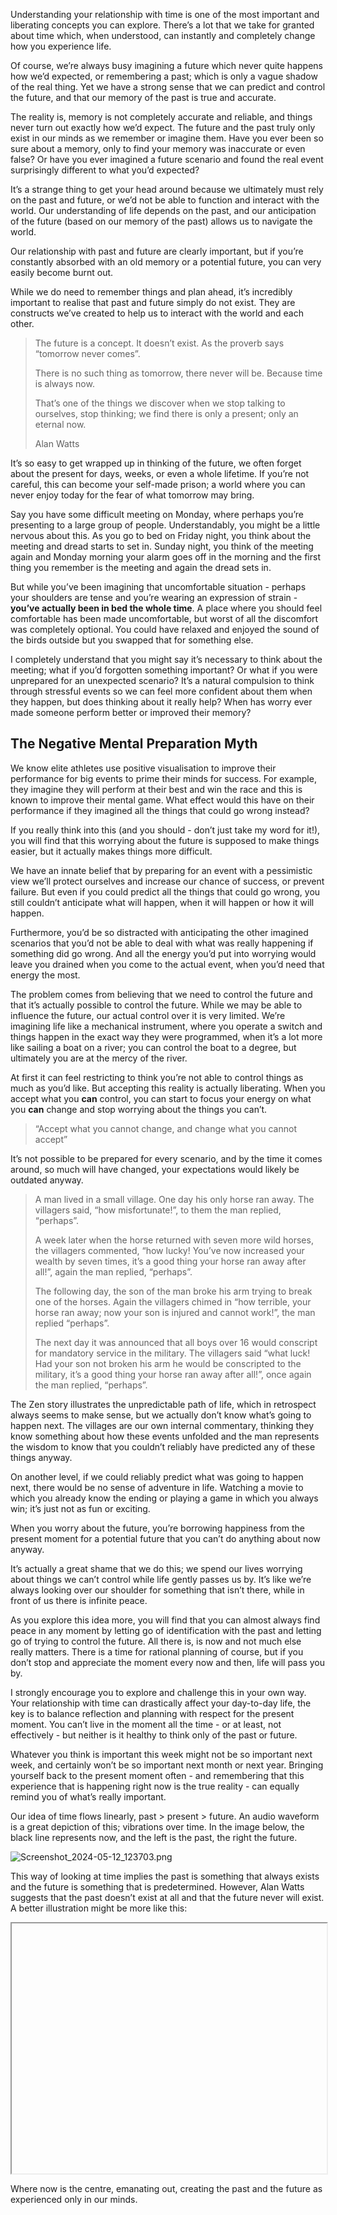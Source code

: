
Understanding your relationship with time is one of the most important and liberating concepts you can explore. There’s a lot that we take for granted about time which, when understood, can instantly and completely change how you experience life.


Of course, we’re always busy imagining a future which never quite happens how we’d expected, or remembering a past; which is only a vague shadow of the real thing. Yet we have a strong sense that we can predict and control the future, and that our memory of the past is true and accurate.


The reality is, memory is not completely accurate and reliable, and things never turn out exactly how we’d expect. The future and the past truly only exist in our minds as we remember or imagine them. Have you ever been so sure about a memory, only to find your memory was inaccurate or even false? Or have you ever imagined a future scenario and found the real event surprisingly different to what you’d expected?


It’s a strange thing to get your head around because we ultimately must rely on the past and future, or we’d not be able to function and interact with the world. Our understanding of life depends on the past, and our anticipation of the future (based on our memory of the past) allows us to navigate the world.


Our relationship with past and future are clearly important, but if you’re constantly absorbed with an old memory or a potential future, you can very easily become burnt out.


While we do need to remember things and plan ahead, it’s incredibly important to realise that past and future simply do not exist. They are constructs we’ve created to help us to interact with the world and each other.


> The future is a concept. It doesn’t exist. As the proverb says “tomorrow never comes”.  
>   
> There is no such thing as tomorrow, there never will be. Because time is always now.  
>   
> That’s one of the things we discover when we stop talking to ourselves, stop thinking; we find there is only a present; only an eternal now.  
>   
> Alan Watts


It’s so easy to get wrapped up in thinking of the future, we often forget about the present for days, weeks, or even a whole lifetime. If you’re not careful, this can become your self-made prison; a world where you can never enjoy today for the fear of what tomorrow may bring.


Say you have some difficult meeting on Monday, where perhaps you’re presenting to a large group of people. Understandably, you might be a little nervous about this. As you go to bed on Friday night, you think about the meeting and dread starts to set in. Sunday night, you think of the meeting again and Monday morning your alarm goes off in the morning and the first thing you remember is the meeting and again the dread sets in.


But while you’ve been imagining that uncomfortable situation - perhaps your shoulders are tense and you’re wearing an expression of strain - **you’ve actually been in bed the whole time**. A place where you should feel comfortable has been made uncomfortable, but worst of all the discomfort was completely optional. You could have relaxed and enjoyed the sound of the birds outside but you swapped that for something else.


I completely understand that you might say it’s necessary to think about the meeting; what if you’d forgotten something important? Or what if you were unprepared for an unexpected scenario? It’s a natural compulsion to think through stressful events so we can feel more confident about them when they happen, but does thinking about it really help? When has worry ever made someone perform better or improved their memory?


## The Negative Mental Preparation Myth


We know elite athletes use positive visualisation to improve their performance for big events to prime their minds for success. For example, they imagine they will perform at their best and win the race and this is known to improve their mental game. What effect would this have on their performance if they imagined all the things that could go wrong instead?


If you really think into this (and you should - don’t just take my word for it!), you will find that this worrying about the future is supposed to make things easier, but it actually makes things more difficult.


We have an innate belief that by preparing for an event with a pessimistic view we’ll protect ourselves and increase our chance of success, or prevent failure. But even if you could predict all the things that could go wrong, you still couldn’t anticipate what will happen, when it will happen or how it will happen.


Furthermore, you’d be so distracted with anticipating the other imagined scenarios that you’d not be able to deal with what was really happening if something did go wrong. And all the energy you’d put into worrying would leave you drained when you come to the actual event, when you’d need that energy the most.


The problem comes from believing that we need to control the future and that it’s actually possible to control the future. While we may be able to influence the future, our actual control over it is very limited. We’re imagining life like a mechanical instrument, where you operate a switch and things happen in the exact way they were programmed, when it’s a lot more like sailing a boat on a river; you can control the boat to a degree, but ultimately you are at the mercy of the river.


At first it can feel restricting to think you’re not able to control things as much as you’d like. But accepting this reality is actually liberating. When you accept what you **can** control, you can start to focus your energy on what you **can** change and stop worrying about the things you can’t.


> “Accept what you cannot change, and change what you cannot accept”


It’s not possible to be prepared for every scenario, and by the time it comes around, so much will have changed, your expectations would likely be outdated anyway.


> A man lived in a small village. One day his only horse ran away. The villagers said, “how misfortunate!”, to them the man replied, “perhaps”.  
>   
> A week later when the horse returned with seven more wild horses, the villagers commented, “how lucky! You’ve now increased your wealth by seven times, it’s a good thing your horse ran away after all!”, again the man replied, “perhaps”.  
>   
> The following day, the son of the man broke his arm trying to break one of the horses. Again the villagers chimed in “how terrible, your horse ran away; now your son is injured and cannot work!”, the man replied “perhaps”.  
>   
> The next day it was announced that all boys over 16 would conscript for mandatory service in the military. The villagers said “what luck! Had your son not broken his arm he would be conscripted to the military, it’s a good thing your horse ran away after all!”, once again the man replied, “perhaps”.


The Zen story illustrates the unpredictable path of life, which in retrospect always seems to make sense, but we actually don’t know what’s going to happen next. The villages are our own internal commentary, thinking they know something about how these events unfolded and the man represents the wisdom to know that you couldn’t reliably have predicted any of these things anyway.


On another level, if we could reliably predict what was going to happen next, there would be no sense of adventure in life. Watching a movie to which you already know the ending or playing a game in which you always win; it’s just not as fun or exciting.


When you worry about the future, you’re borrowing happiness from the present moment for a potential future that you can’t do anything about now anyway.


It’s actually a great shame that we do this; we spend our lives worrying about things we can’t control while life gently passes us by. It’s like we’re always looking over our shoulder for something that isn’t there, while in front of us there is infinite peace.


As you explore this idea more, you will find that you can almost always find peace in any moment by letting go of identification with the past and letting go of trying to control the future. All there is, is now and not much else really matters. There is a time for rational planning of course, but if you don’t stop and appreciate the moment every now and then, life will pass you by.


I strongly encourage you to explore and challenge this in your own way. Your relationship with time can drastically affect your day-to-day life, the key is to balance reflection and planning with respect for the present moment. You can’t live in the moment all the time - or at least, not effectively - but neither is it healthy to think only of the past or future.


Whatever you think is important this week might not be so important next week, and certainly won’t be so important next month or next year. Bringing yourself back to the present moment often - and remembering that this experience that is happening right now is the true reality - can equally remind you of what’s really important.


Our idea of time flows linearly, past > present > future. An audio waveform is a great depiction of this; vibrations over time. In the image below, the black line represents now, and the left is the past, the right the future.


![Screenshot_2024-05-12_123703.png](https://prod-files-secure.s3.us-west-2.amazonaws.com/3568bf79-8005-488d-be8d-a545a32553ce/f17a4134-0fa5-4b54-bdc1-69c702723108/Screenshot_2024-05-12_123703.png?X-Amz-Algorithm=AWS4-HMAC-SHA256&X-Amz-Content-Sha256=UNSIGNED-PAYLOAD&X-Amz-Credential=AKIAT73L2G45HZZMZUHI%2F20240512%2Fus-west-2%2Fs3%2Faws4_request&X-Amz-Date=20240512T140446Z&X-Amz-Expires=3600&X-Amz-Signature=ed90d12961d14356cbb28627ac4fefcedb3ab47dc99715040e4ca4d307e17868&X-Amz-SignedHeaders=host&x-id=GetObject)


This way of looking at time implies the past is something that always exists and the future is something that is predetermined. However, Alan Watts suggests that the past doesn’t exist at all and that the future never will exist. A better illustration might be more like this:


<iframe data-src="http://localhost:3000/proton.html" style="width:100%;height:400px;"></iframe>


Where now is the centre, emanating out, creating the past and the future as experienced only in our minds.

